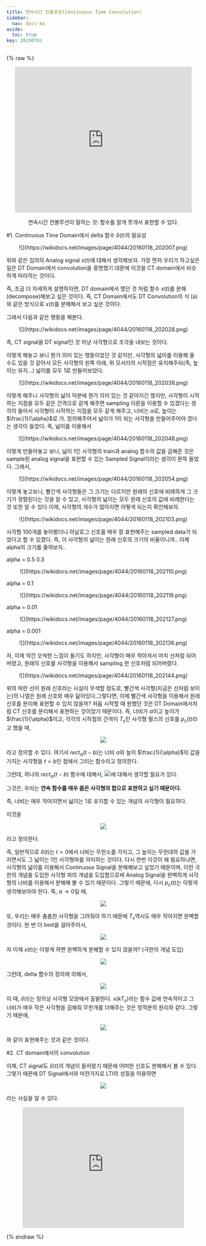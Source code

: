 ```yaml
---
title: 연속시간 컨볼루션(Continuous Time Convolution)
sidebar:
  nav: docs-ko
aside:
  toc: true
key: 20190701
---
```

{% raw %}
<p align="center"><iframe width = "460" height = "380" frameborder = "0" src="https://angeloyeo.github.io/p5/CT_Convolution_2/p5/"></iframe></p>

<center> 연속시간 컨볼루션이 말하는 것: 함수를 잘개 쪼개서 표현할 수 있다.</center>

#1. Continuous Time Domain에서 delta 함수 $\delta(t)$의 필요성

<center>![](https://wikidocs.net/images/page/4044/20160118_202007.png)</center>

위와 같은 임의의 Analog signal $x(t)$에 대해서 생각해보자. 가장 먼저 우리가 하고싶은 일은 DT Domain에서 convolution을 증명했기 대문에 이것을 CT domain에서 비슷하게 따라하는 것이다.


즉, 조금 더 자세하게 설명하자면, DT domain에서 했던 것 처럼 함수 $x(t)$를 분해(decompose)해보고 싶은 것이다.
즉, CT Domain에서도 DT Convolution의 식 (a)와 같은 방식으로 $x(t)$를 분해해서 보고 싶은 것이다.

그래서 다음과 같은 행동을 해본다.


<center>![](https://wikidocs.net/images/page/4044/20160118_202028.png)</center>

즉, CT signal을 DT signal인 것 마냥 사각형으로 조각을 내보는 것이다.

이렇게 해놓고 보니 뭔가 의미 있는 행동이었던 것 같지만, 사각형의 넓이를 이용해 줄 수도 있을 것 같아서 모든 사각형의 왼쪽 아래, 위 모서리의 시작점은 유지해주되(즉, 높이는 유지...) 넓이를 모두 1로 만들어보았다.


<center>![](https://wikidocs.net/images/page/4044/20160118_202038.png)</center>


이렇게 해주니 사각형의 넓이 덕분에 뭔가 의미 있는 것 같아지긴 했지만, 사각형이 시작하는 지점을 모두 같은 간격으로 같게 해주면 sampling 이론을 이용할 수 있겠다는 생각이 들어서 사각형이 시작하는 지점을 모두 같게 해주고, 너비는 $\alpha$로, 높이는 $\frac{1}{\alpha}$로 가. 정의해주어서 넓이가 1이 되는 사각형을 만들어주어야 겠다는 생각이 들었다. 즉, 넓이를 이용해서



<center>![](https://wikidocs.net/images/page/4044/20160118_202048.png)</center>

이렇게 만들어놓고 보니, 넓이 1인 사각형의 train과 analog 함수의 값을 곱해준 것은 sample된 analog signal을 표현할 수 있는 Sampled Signal이라는 생각이 문뜩 들었다. 그래서,



<center>![](https://wikidocs.net/images/page/4044/20160118_202054.png)</center>

이렇게 놓고보니, 빨간색 사각형들은 그 크기는 다르지만 원래의 신호에 비례하게 그 크기가 정렬된다는 것을 알 수 있고, 사각형의 넓이는 모두 원래 신호의 값에 비례한다는 것 또한 알 수 있다.이제, 사각형의 개수가 많아지면 어떻게 되는지 확인해보자.


<center>![](https://wikidocs.net/images/page/4044/20160118_202103.png)</center>

사각형 100개를 놓아봤더니 아날로그 신호를 매우 잘 표현해주는 sampled data가 되었다고 할 수 있겠다. 즉, 이 사각형의 넓이는 원래 신호의 크기의 비율이니까...이제 alpha의 크기를 줄여보자..

alpha = 0.5  0.3



<center>![](https://wikidocs.net/images/page/4044/20160118_202110.png)</center>

alpha = 0.1



<center>![](https://wikidocs.net/images/page/4044/20160118_202119.png)</center>


alpha = 0.01



<center>![](https://wikidocs.net/images/page/4044/20160118_202127.png)</center>


alpha = 0.001




<center>![](https://wikidocs.net/images/page/4044/20160118_202136.png)</center>

자, 이제 약간 오싹한 느낌이 들기도 하지만, 사각형이 매우 작아져서 마치 선처럼 되어버렸고, 원래의 신호를 사각형을 이용해서 sampling 한 신호처럼 되어버렸다.


<center>![](https://wikidocs.net/images/page/4044/20160118_202144.png)</center>


위의 파란 선이 원래 신호라는 사실이 무색할 정도로, 빨간색 사각형(지금은 선처럼 보이는)의 나열은 원래 신호와 매우 닮아있다.그렇다면, 이제 빨간색 사각형을 이용해서 원래 신호를 분리해 표현할 수 있지 않을까? 처음 시작할 때 원했던 것은 DT Domain에서처럼 CT 신호를 분리해서 표현하는 것이었기 때문이다. 즉, 너비가 $\alpha$이고 높이가 $\frac{1}{\alpha}$이고, 각각의 시작점의 간격이 $T_s$인 사각형 펄스의 신호를 $p_c(t)$라고 했을 때,

<center><img src="http://bit.ly/1OFjReF"></center>

라고 정의할 수 있다. 여기서 $rect_\alpha (t-b)$는 너비 $\alpha$와 높이 $\frac{1}{\alpha}$의 값을 가지는 사각형을 $t=b$인 점에서 그리는 함수라고 정의한다.

그런데, 하나의 $rect_\alpha(t-b)$ 함수에 대해서, <img src="http://bit.ly/1JXRHid">에 대해서 생각할 필요가 있다.

그것은, 우리는 **연속 함수를 매우 좁은 사각형의 합으로 표현하고 싶기 때문이다.**

즉, 너비는 매우 작아지면서 넓이는 1로 유지할 수 있는 개념의 사각형이 필요하다.

이것을



<center><img src="http://bit.ly/1OFjYqF"></center>



라고 정의한다.

즉, 일반적으로 $\delta(t)$는 $t=0$에서 너비는 무한소를 가지고, 그 높이는 무한대의 값을 가지면서도 그 넓이는 1인 사각형파를 의미하는 것이다. 다시 한번 이것이 왜 필요하냐면, 사각형의 넓이를 이용해서 Continuous Signal을 분해해보고 싶었기 때문이며, 이런 극한의 개념을 도입한 사각형 파의 개념을 도입함으로써 Analog Signal을 완벽하게 사각형의 너비를 이용해서 분해해 볼 수 있기 때문이다. 그렇기 때문에, 다시 $p_c(t)$는 이렇게 생각해보아야 한다. 즉, $\alpha \rightarrow 0$일 때,


<center><img src="http://bit.ly/1JXRwDx"></center>

또, 우리는 매우 촘촘한 사각형을 그려줘야 하기 때문에 $T_s$역시도 매우 작아지면 완벽할 것이다. 한 번 더 limit을 걸어주어서,


<center><img src="http://bit.ly/1JXRwU1"></center>


자 이제 $x(t)$는 이렇게 하면 완벽하게 분해할 수 있지 않을까? (극한의 개념 도입)

<center><img src="http://bit.ly/1JXRzPJ"></center>


그런데, delta 함수의 정의에 의해서,

<center><img src="http://bit.ly/1JXRxYb"></center>

이 때, $\delta(t)$는 정의상 사각형 모양에서 출발한다. $x(kT_s)$라는 함수 값에 연속적이고 그 너비가 매우 작은 사각형을 곱해줘 무한개를 더해주는 것은 정적분의 원리와 같다. 그렇기 때문에,

<center><img src="http://bit.ly/1JXRADj"></center>


와 같이 표현해주는 것과 같은 것이다.


#2. CT domain에서의 convolution

이제, CT signal도 $\delta(t)$의 개념이 들어왔기 때문에 어떠한 신호도 분해해서 볼 수 있다. 그렇기 때문에 DT Signal에서와 마찬가지로 LTI의 성질을 이용하면

<center><img src="http://bit.ly/1JXRATS"></center>


라는 사실을 알 수 있다.


<center> <iframe width="420" height="315" src="https://www.youtube.com/embed/HLYxnTV1N5k" frameborder="0" allowfullscreen></iframe> </center>

{% endraw %}
